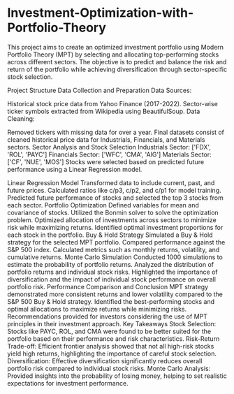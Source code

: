 # Investment-Optimization-with-Portfolio-Theory

This project aims to create an optimized investment portfolio using Modern Portfolio Theory (MPT) by selecting and allocating top-performing stocks across different sectors. The objective is to predict and balance the risk and return of the portfolio while achieving diversification through sector-specific stock selection.

Project Structure
Data Collection and Preparation
Data Sources:

Historical stock price data from Yahoo Finance (2017-2022).
Sector-wise ticker symbols extracted from Wikipedia using BeautifulSoup.
Data Cleaning:

Removed tickers with missing data for over a year.
Final datasets consist of cleaned historical price data for Industrials, Financials, and Materials sectors.
Sector Analysis and Stock Selection
Industrials Sector: ['FDX', 'ROL', 'PAYC']
Financials Sector: ['WFC', 'CMA', 'AIG']
Materials Sector: ['CF', 'NUE', 'MOS']
Stocks were selected based on predicted future performance using a Linear Regression model.

Linear Regression Model
Transformed data to include current, past, and future prices.
Calculated ratios like c/p3, c/p2, and c/p1 for model training.
Predicted future performance of stocks and selected the top 3 stocks from each sector.
Portfolio Optimization
Defined variables for mean and covariance of stocks.
Utilized the Bonmin solver to solve the optimization problem.
Optimized allocation of investments across sectors to minimize risk while maximizing returns.
Identified optimal investment proportions for each stock in the portfolio.
Buy & Hold Strategy
Simulated a Buy & Hold strategy for the selected MPT portfolio.
Compared performance against the S&P 500 index.
Calculated metrics such as monthly returns, volatility, and cumulative returns.
Monte Carlo Simulation
Conducted 1000 simulations to estimate the probability of portfolio returns.
Analyzed the distribution of portfolio returns and individual stock risks.
Highlighted the importance of diversification and the impact of individual stock performance on overall portfolio risk.
Performance Comparison and Conclusion
MPT strategy demonstrated more consistent returns and lower volatility compared to the S&P 500 Buy & Hold strategy.
Identified the best-performing stocks and optimal allocations to maximize returns while minimizing risks.
Recommendations provided for investors considering the use of MPT principles in their investment approach.
Key Takeaways
Stock Selection: Stocks like PAYC, ROL, and CMA were found to be better suited for the portfolio based on their performance and risk characteristics.
Risk-Return Trade-off: Efficient frontier analysis showed that not all high-risk stocks yield high returns, highlighting the importance of careful stock selection.
Diversification: Effective diversification significantly reduces overall portfolio risk compared to individual stock risks.
Monte Carlo Analysis: Provided insights into the probability of losing money, helping to set realistic expectations for investment performance.
